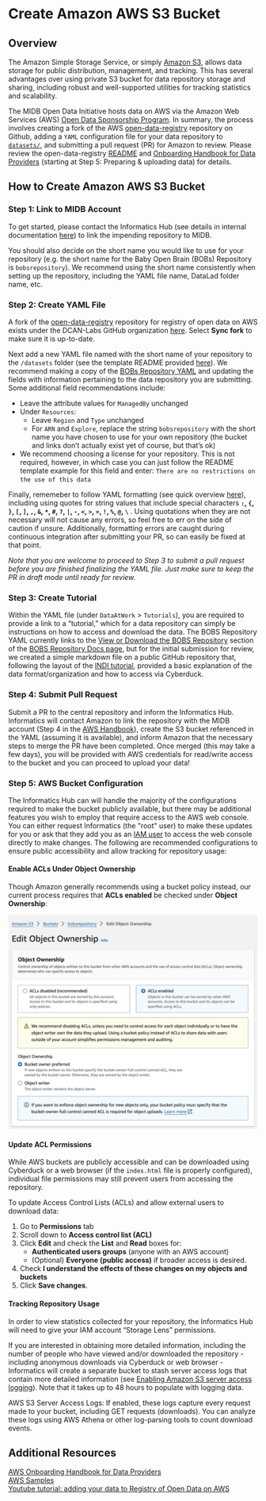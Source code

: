 # Create Amazon AWS S3 Bucket

## Overview
The Amazon Simple Storage Service, or simply [Amazon S3](https://aws.amazon.com/s3/), allows data storage for public distribution, management, and tracking. This has several advantages over using private S3 bucket for data repository storage and sharing, including robust and well-supported utilities for tracking statistics and scalability. 

The MIDB Open Data Initiative hosts data on AWS via the Amazon Web Services (AWS) [Open Data Sponsorship Program](https://aws.amazon.com/opendata/open-data-sponsorship-program/). In summary, the process involves creating a fork of the AWS [open-data-registry](https://github.com/awslabs/open-data-registry) repository on Github, adding a `YAML` configuration file for your data repository to [`datasets/`](https://github.com/awslabs/open-data-registry/tree/main/datasets), and submitting a pull request (PR) for Amazon to review. Please review the open-data-registry [README](https://github.com/DCAN-Labs/open-data-registry?tab=readme-ov-file#registry-of-open-data-on-aws) and [Onboarding Handbook for Data Providers](https://assets.opendata.aws/aws-onboarding-handbook-for-data-providers-en-US.pdf) (starting at Step 5: Preparing & uploading data) for details.

## How to Create Amazon AWS S3 Bucket
### Step 1: Link to MIDB Account
To get started, please contact the Informatics Hub (see details in internal documentation [here](https://docs.google.com/document/d/1qEC6YwhW-kik2z1EZAlhhUgNSrgH9XlweW-avR00Yls/edit?usp=sharing)) to link the impending repository to MIDB. 

You should also decide on the short name you would like to use for your repository (e.g. the short name for the Baby Open Brain (BOBs) Repository is `bobsrepository`). We recommend using the short name consistently when setting up the repository, including the YAML file name, DataLad folder name, etc. 

### Step 2: Create YAML File
A fork of the [open-data-registry](https://github.com/awslabs/open-data-registry) repository for registry of open data on AWS exists under the DCAN-Labs GitHub organization [here](https://github.com/DCAN-Labs/open-data-registry). Select **Sync fork** to make sure it is up-to-date.

Next add a new YAML file named with the short name of your repository to the `/datasets` folder (see the template README provided [here](https://github.com/awslabs/open-data-registry?tab=readme-ov-file#how-are-datasets-added-to-the-registry)). We recommend making a copy of the [BOBs Repository YAML](https://github.com/LuciMoore/open-data-registry/blob/main/datasets/bobsrepository.yaml) and updating the fields with information pertaining to the data repository you are submitting. Some additional field recommendations include:  

* Leave the attribute values for `ManagedBy` unchanged  
* Under `Resources`:  
    * Leave `Region` and `Type` unchanged  
    * For `ARN` and `Explore`, replace the string `bobsrepository` with the short name you have chosen to use for your own repository (the bucket and links don’t actually exist yet of course, but that’s ok)  
* We recommend choosing a license for your repository. This is not required, however, in which case you can just follow the README template example for this field and enter: `There are no restrictions on the use of this data`

Finally, rememeber to follow YAML formatting (see quick overview [here](https://stackoverflow.com/a/22235064)), including using quotes for string values that include special characters  **`:`, `{`, `}`, `[`, `]`, `,`, `&`, `*`, `#`, `?`, `|`, `-`, `<`, `>`, `=`, `!`, `%`, `@`, `\`** . Using quotations when they are not necessary will not cause any errors, so feel free to err on the side of caution if unsure. Additionally, formatting errors are caught during continuous integration after submitting your PR, so can easily be fixed at that point.     

*Note that you are welcome to proceed to Step 3 to submit a pull request before you are finished finalizing the YAML file. Just make sure to keep the PR in draft mode until ready for review.*

### Step 3: Create Tutorial  
Within the YAML file (under `DataAtWork` > `Tutorials`), you are required to provide a link to a “tutorial,” which for a data repository can simply be instructions on how to access and download the data. The BOBS Repository YAML currently links to the [View or Download the BOBS Repository](https://bobsrepository.readthedocs.io/en/latest/data_access/) section of the [BOBS Repository Docs page](https://bobsrepository.readthedocs.io/en/latest/), but for the initial submission for review, we created a simple markdown file on a public GitHub repository that, following the layout of the [INDI tutorial](https://fcon_1000.projects.nitrc.org/indi/s3/index.html), provided a basic explanation of the data format/organization and how to access via Cyberduck. 

### Step 4: Submit Pull Request
Submit a PR to the central repository and inform the Informatics Hub. Informatics will contact Amazon to link the repository with the MIDB account (Step 4 in the [AWS Handbook](https://assets.opendata.aws/aws-onboarding-handbook-for-data-providers-en-US.pdf)), create the S3 bucket referenced in the YAML (assuming it is available), and inform Amazon that the necessary steps to merge the PR have been completed. Once merged (this may take a few days), you will be provided with AWS credentials for read/write access to the bucket and you can proceed to upload your data! 

### Step 5: AWS Bucket Configuration
The Informatics Hub can will handle the majority of the configurations required to make the bucket publicly available, but there may be additional features you wish to employ that require access to the AWS web console. You can either request Informatics (the "root" user) to make these updates for you or ask that they add you as an [IAM user](https://docs.aws.amazon.com/IAM/latest/UserGuide/id_users.html) to access the web console directly to make changes. The following are recommended configurations to ensure public accessibility and allow tracking for repository usage:

#### Enable ACLs Under Object Ownership
Though Amazon generally recommends using a bucket policy instead, our current process requires that **ACLs enabled** be checked under **Object Ownership**:

![](images/edit-object-ownership.jpg)

#### Update ACL Permissions
While AWS buckets are publicly accessible and can be downloaded using Cyberduck or a web browser (if the `index.html` file is properly configured), individual file permissions may still prevent users from accessing the repository.

To update Access Control Lists (ACLs) and allow external users to download data:

1. Go to **Permissions** tab  
2. Scroll down to **Access control list (ACL)**
3. Click **Edit** and check the **List** and **Read** boxes for: 
    - **Authenticated users groups** (anyone with an AWS account)
    - (Optional) **Everyone (public access)** if broader access is desired.  
4. Check **I understand the effects of these changes on my objects and buckets**
5. Click **Save changes**.

#### Tracking Repository Usage
In order to view statistics collected for your repository, the Informatics Hub will need to give your IAM account “Storage Lens” permissions. 

If you are interested in obtaining more detailed information, including the number of people who have viewed and/or downloaded the repository - including anonymous downloads via Cyberduck or web browser - Informatics will create a separate bucket to stash server access logs that contain more detailed information (see [Enabling Amazon S3 server access logging](https://docs.aws.amazon.com/AmazonS3/latest/userguide/enable-server-access-logging.html)). Note that it takes up to 48 hours to populate with logging data. 

AWS S3 Server Access Logs: If enabled, these logs capture every request made to your bucket, including GET requests (downloads).
You can analyze these logs using AWS Athena or other log-parsing tools to count download events.

## Additional Resources
[AWS Onboarding Handbook for Data Providers](https://assets.opendata.aws/aws-onboarding-handbook-for-data-providers-en-US.pdf)      
[AWS Samples](https://github.com/aws-samples/)  
[Youtube tutorial: adding your data to Registry of Open Data on AWS](https://www.youtube.com/watch?v=5nocWdjN1DA)



